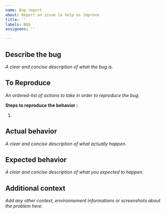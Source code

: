 ```yaml
---
name: Bug report
about: Report an issue to help us improve
title: ''
labels: BUG
assignees: ''

---
```


## Describe the bug
*A clear and concise description of what the bug is.*



## To Reproduce
*An ordered-list of actions to take in order to reproduce the bug.*

**Steps to reproduce the behavior :**

1. 

## Actual behavior
*A clear and concise description of what actually happen.*



## Expected behavior
*A clear and concise description of what you expected to happen.*



## Additional context
*Add any other context, environnement informations or screenshots about the problem here.*

